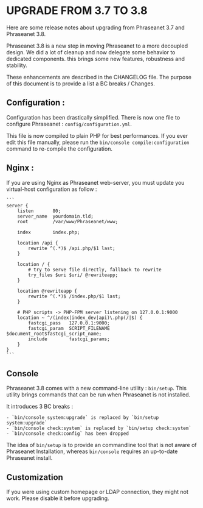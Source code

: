 # UPGRADE FROM 3.7 TO 3.8

Here are some release notes about upgrading from Phraseanet 3.7 and Phraseanet 3.8.

Phraseanet 3.8 is a new step in moving Phraseanet to a more decoupled design. We did
a lot of cleanup and now delegate some behavior to dedicated components. this brings
some new features, robustness and stability.

These enhancements are described in the CHANGELOG file. The purpose of this document
is to provide a list a BC breaks / Changes.

## Configuration :

Configuration has been drastically simplified. There is now one file to
configure Phraseanet : `config/configuration.yml`.

This file is now compiled to plain PHP for best performances. If you ever edit
this file manually, please run the `bin/console compile:configuration` command
to re-compile the configuration.

## Nginx :

If you are using Nginx as Phraseanet web-server, you must update you virtual-host
configuration as follow :

    ```
    server {
        listen       80;
        server_name  yourdomain.tld;
        root         /var/www/Phraseanet/www;

        index        index.php;

        location /api {
            rewrite ^(.*)$ /api.php/$1 last;
        }

        location / {
            # try to serve file directly, fallback to rewrite
            try_files $uri $uri/ @rewriteapp;
        }

        location @rewriteapp {
            rewrite ^(.*)$ /index.php/$1 last;
        }

        # PHP scripts -> PHP-FPM server listening on 127.0.0.1:9000
        location ~ ^/(index|index_dev|api)\.php(/|$) {
            fastcgi_pass   127.0.0.1:9000;
            fastcgi_param  SCRIPT_FILENAME  $document_root$fastcgi_script_name;
            include        fastcgi_params;
        }
    }
    ```

## Console

Phraseanet 3.8 comes with a new command-line utility : `bin/setup`. This utility
brings commands that can be run when Phraseanet is not installed.

It introduces 3 BC breaks :

    - `bin/console system:upgrade` is replaced by `bin/setup system:upgrade`
    - `bin/console check:system` is replaced by `bin/setup check:system`
    - `bin/console check:config` has been dropped

The idea of `bin/setup` is to provide an commandline tool that is not aware of
Phraseanet Installation, whereas `bin/console` requires an up-to-date Phraseanet
install.

## Customization

If you were using custom homepage or LDAP connection, they might not work.
Please disable it before upgrading.
